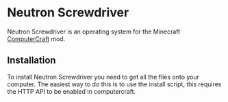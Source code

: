 # Neutron Screwdriver

Neutron Screwdriver is an operating system for the Minecraft [ComputerCraft](http://www.computercraft.info/wiki/Main_Page) mod.

## Installation

To install Neutron Screwdriver you need to get all the files onto your computer. The easiest way to do this is to use the install script, this requires the HTTP API to be enabled in computercraft.
